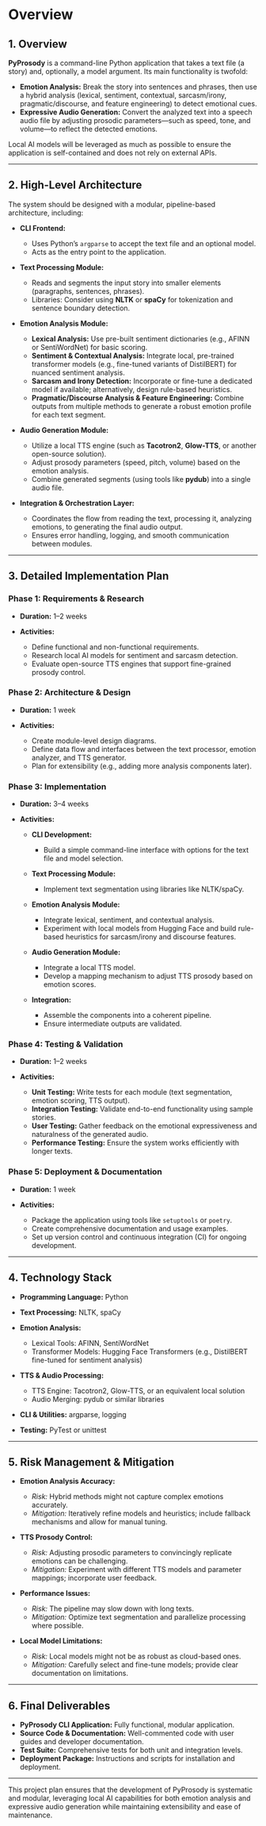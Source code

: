 # Overview

## 1. Overview

**PyProsody** is a command-line Python application that takes a text file (a story) and, optionally, a model argument. Its main functionality is twofold:

* **Emotion Analysis:** Break the story into sentences and phrases, then use a hybrid analysis (lexical, sentiment, contextual, sarcasm/irony, pragmatic/discourse, and feature engineering) to detect emotional cues.
* **Expressive Audio Generation:** Convert the analyzed text into a speech audio file by adjusting prosodic parameters—such as speed, tone, and volume—to reflect the detected emotions.

Local AI models will be leveraged as much as possible to ensure the application is self-contained and does not rely on external APIs.

***

## 2. High-Level Architecture

The system should be designed with a modular, pipeline-based architecture, including:

* **CLI Frontend:**

  * Uses Python’s `argparse` to accept the text file and an optional model.
  * Acts as the entry point to the application.

* **Text Processing Module:**

  * Reads and segments the input story into smaller elements (paragraphs, sentences, phrases).
  * Libraries: Consider using **NLTK** or **spaCy** for tokenization and sentence boundary detection.

* **Emotion Analysis Module:**

  * **Lexical Analysis:** Use pre-built sentiment dictionaries (e.g., AFINN or SentiWordNet) for basic scoring.
  * **Sentiment & Contextual Analysis:** Integrate local, pre-trained transformer models (e.g., fine-tuned variants of DistilBERT) for nuanced sentiment analysis.
  * **Sarcasm and Irony Detection:** Incorporate or fine-tune a dedicated model if available; alternatively, design rule-based heuristics.
  * **Pragmatic/Discourse Analysis & Feature Engineering:** Combine outputs from multiple methods to generate a robust emotion profile for each text segment.

* **Audio Generation Module:**

  * Utilize a local TTS engine (such as **Tacotron2**, **Glow-TTS**, or another open-source solution).
  * Adjust prosody parameters (speed, pitch, volume) based on the emotion analysis.
  * Combine generated segments (using tools like **pydub**) into a single audio file.

* **Integration & Orchestration Layer:**

  * Coordinates the flow from reading the text, processing it, analyzing emotions, to generating the final audio output.
  * Ensures error handling, logging, and smooth communication between modules.

***

## 3. Detailed Implementation Plan

### Phase 1: Requirements & Research

* **Duration:** 1–2 weeks

* **Activities:**

  * Define functional and non-functional requirements.
  * Research local AI models for sentiment and sarcasm detection.
  * Evaluate open-source TTS engines that support fine-grained prosody control.

### Phase 2: Architecture & Design

* **Duration:** 1 week

* **Activities:**

  * Create module-level design diagrams.
  * Define data flow and interfaces between the text processor, emotion analyzer, and TTS generator.
  * Plan for extensibility (e.g., adding more analysis components later).

### Phase 3: Implementation

* **Duration:** 3–4 weeks

* **Activities:**

  * **CLI Development:**
    * Build a simple command-line interface with options for the text file and model selection.

  * **Text Processing Module:**
    * Implement text segmentation using libraries like NLTK/spaCy.

  * **Emotion Analysis Module:**

    * Integrate lexical, sentiment, and contextual analysis.
    * Experiment with local models from Hugging Face and build rule-based heuristics for sarcasm/irony and discourse features.

  * **Audio Generation Module:**

    * Integrate a local TTS model.
    * Develop a mapping mechanism to adjust TTS prosody based on emotion scores.

  * **Integration:**

    * Assemble the components into a coherent pipeline.
    * Ensure intermediate outputs are validated.

### Phase 4: Testing & Validation

* **Duration:** 1–2 weeks

* **Activities:**

  * **Unit Testing:** Write tests for each module (text segmentation, emotion scoring, TTS output).
  * **Integration Testing:** Validate end-to-end functionality using sample stories.
  * **User Testing:** Gather feedback on the emotional expressiveness and naturalness of the generated audio.
  * **Performance Testing:** Ensure the system works efficiently with longer texts.

### Phase 5: Deployment & Documentation

* **Duration:** 1 week

* **Activities:**

  * Package the application using tools like `setuptools` or `poetry`.
  * Create comprehensive documentation and usage examples.
  * Set up version control and continuous integration (CI) for ongoing development.

***

## 4. Technology Stack

* **Programming Language:** Python

* **Text Processing:** NLTK, spaCy

* **Emotion Analysis:**

  * Lexical Tools: AFINN, SentiWordNet
  * Transformer Models: Hugging Face Transformers (e.g., DistilBERT fine-tuned for sentiment analysis)

* **TTS & Audio Processing:**

  * TTS Engine: Tacotron2, Glow-TTS, or an equivalent local solution
  * Audio Merging: pydub or similar libraries

* **CLI & Utilities:** argparse, logging

* **Testing:** PyTest or unittest

***

## 5. Risk Management & Mitigation

* **Emotion Analysis Accuracy:**

  * _Risk:_ Hybrid methods might not capture complex emotions accurately.
  * _Mitigation:_ Iteratively refine models and heuristics; include fallback mechanisms and allow for manual tuning.

* **TTS Prosody Control:**

  * _Risk:_ Adjusting prosodic parameters to convincingly replicate emotions can be challenging.
  * _Mitigation:_ Experiment with different TTS models and parameter mappings; incorporate user feedback.

* **Performance Issues:**

  * _Risk:_ The pipeline may slow down with long texts.
  * _Mitigation:_ Optimize text segmentation and parallelize processing where possible.

* **Local Model Limitations:**

  * _Risk:_ Local models might not be as robust as cloud-based ones.
  * _Mitigation:_ Carefully select and fine-tune models; provide clear documentation on limitations.

***

## 6. Final Deliverables

* **PyProsody CLI Application:** Fully functional, modular application.
* **Source Code & Documentation:** Well-commented code with user guides and developer documentation.
* **Test Suite:** Comprehensive tests for both unit and integration levels.
* **Deployment Package:** Instructions and scripts for installation and deployment.

***

This project plan ensures that the development of PyProsody is systematic and modular, leveraging local AI capabilities for both emotion analysis and expressive audio generation while maintaining extensibility and ease of maintenance.
